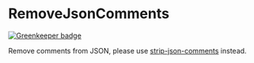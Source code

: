 # RemoveJsonComments

[![Greenkeeper badge](https://badges.greenkeeper.io/engineforce/RemoveJsonComments.svg)](https://greenkeeper.io/)

Remove comments from JSON, please use [strip-json-comments](https://github.com/sindresorhus/strip-json-comments) instead.
